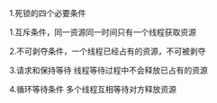 1.死锁的四个必要条件

1.互斥条件，同一资源同一时间只有一个线程获取资源

2.不可剥夺条件，一个线程已经占有的资源，不可被剥夺

3.请求和保持等待 线程等待过程中不会释放已占有的资源	

4.循环等待条件 多个线程互相等待对方释放资源

